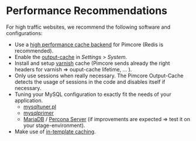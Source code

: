 # Performance Recommendations

For high traffic websites, we recommend the following software and configurations: 

- Use a [high performance cache backend](../../19_Development_Tools_and_Details/09_Cache/README.md) for Pimcore (Redis is recommended).
- Enable the [output-cache](../../19_Development_Tools_and_Details/09_Cache/03_Full_Page_Cache.md) in *Settings* > *System*.
- Install and setup [varnish](https://www.varnish-cache.org/) cache (Pimcore sends already the right headers for varnish => ouput-cache lifetime, ... ).
- Only use sessions when really necessary. The Pimcore Output-Cache detects the usage of sessions in the code and disables itself if necessary.
- Tuning your MySQL configuration to exactly fit the needs of your application.
  - [mysqltuner.pl](https://github.com/rackerhacker/MySQLTuner-perl)
  - [mysqlprimer](https://launchpad.net/mysql-tuning-primer)
  - [MariaDB](http://mariadb.org/) / [Percona Server](http://www.percona.com/software/percona-server/) (if improvements are expected => test it on your stage-environment).
- Make use of [in-template caching](../../02_MVC/02_Template/02_Template_Extensions/README.md).
